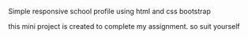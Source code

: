 Simple responsive school profile using html and css bootstrap

this mini project is created to complete my assignment. so suit yourself
